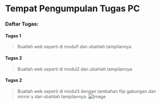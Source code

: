 # Tempat Pengumpulan Tugas PC

### Daftar Tugas:

#### Tugas 1 
> Buatlah web seperti di modul1 dan ubahlah tampilannya.

#### Tugas 2
> Buatlah web seperti di modul2 dan ubahlah tampilannya.

#### Tugas 2
> Buatlah web seperti di modul3 dengan tambahan flip gabungan dan mirror y dan ubahlah tampilannya.
![image](https://user-images.githubusercontent.com/70426242/197389081-96eca685-e0fa-4c9d-8b69-0bd81278274b.png)
